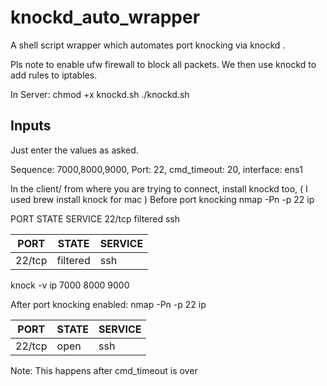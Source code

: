 # knockd_auto_wrapper
A shell script wrapper which automates port knocking via knockd . 

Pls note to enable ufw firewall to block all packets. We then use knockd to add rules to iptables. 

In Server: 
chmod +x knockd.sh
./knockd.sh

## Inputs
Just enter the values as asked. 

Sequence: 7000,8000,9000,
Port: 22,
cmd_timeout: 20,
interface: ens1


In the client/ from where you are trying to connect, install knockd too, ( I used brew install knock for mac )
Before port knocking
nmap -Pn -p 22 ip 

 PORT   STATE    SERVICE
 22/tcp filtered ssh

 | PORT    | STATE | SERVICE |
| -------- | ------| ------|
|  22/tcp  | filtered |ssh|


knock -v ip 7000 8000 9000

After port knocking enabled:
nmap -Pn -p 22 ip 



 | PORT    | STATE | SERVICE |
| -------- | ------| ------|
|  22/tcp  | open |ssh|


Note: This happens after cmd_timeout is over


